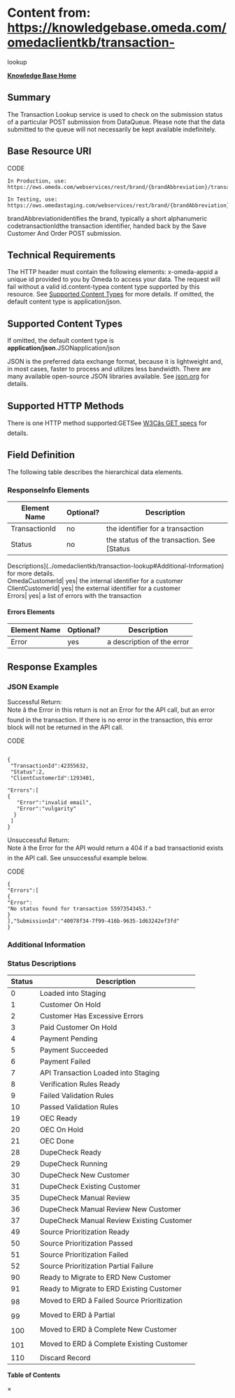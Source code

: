 # Content from: https://knowledgebase.omeda.com/omedaclientkb/transaction-
lookup

[**Knowledge Base Home**](../omedaclientkb/)

## Summary

The Transaction Lookup service is used to check on the submission status of a
particular POST submission from DataQueue. Please note that the data submitted
to the queue will not necessarily be kept available indefinitely.

## Base Resource URI

CODE

    
    
    In Production, use: https://ows.omeda.com/webservices/rest/brand/{brandAbbreviation}/transaction/{transactionId}/*
    
    In Testing, use: https://ows.omedastaging.com/webservices/rest/brand/{brandAbbreviation}/transaction/{transactionId}/*
    

brandAbbreviationidentifies the brand, typically a short alphanumeric
codetransactionIdthe transaction identifier, handed back by the Save Customer
And Order POST submission.

## Technical Requirements

The HTTP header must contain the following elements: x-omeda-appid a unique id
provided to you by Omeda to access your data. The request will fail without a
valid id.content-typea content type supported by this resource. See [Supported
Content Types](../omedaclientkb/transaction-lookup) for more details. If
omitted, the default content type is application/json.

## Supported Content Types

If omitted, the default content type is
**application/json**.JSONapplication/json

JSON is the preferred data exchange format, because it is lightweight and, in
most cases, faster to process and utilizes less bandwidth. There are many
available open-source JSON libraries available. See
[json.org](http://www.json.org/) for details.

## Supported HTTP Methods

There is one HTTP method supported:GETSee [W3Câs GET
specs](http://www.w3.org/Protocols/rfc2616/rfc2616-sec9.html#sec9.3) for
details.

## Field Definition

The following table describes the hierarchical data elements.

### ResponseInfo Elements

Element Name| Optional?| Description  
---|---|---  
TransactionId| no| the identifier for a transaction  
Status| no| the status of the transaction. See [Status
Descriptions](../omedaclientkb/transaction-lookup#Additional-Information) for
more details.  
OmedaCustomerId| yes| the internal identifier for a customer  
ClientCustomerId| yes| the external identifier for a customer  
Errors| yes| a list of errors with the transaction  
  
#### Errors Elements

Element Name| Optional?| Description  
---|---|---  
Error| yes| a description of the error  
  
## Response Examples

### JSON Example

Successful Return:  
Note â the Error in this return is not an Error for the API call, but an
error found in the transaction. If there is no error in the transaction, this
error block will not be returned in the API call.

CODE

    
    
     
    { 
     "TransactionId":42355632, 
     "Status":2, 
     "ClientCustomerId":1293401, 
    
    "Errors":[   
    { 
       "Error":"invalid email", 
       "Error":"vulgarity" 
      } 
     ] 
    }
    

Unsuccessful Return:  
Note â the Error for the API would return a 404 if a bad transactionid
exists in the API call. See unsuccessful example below.

CODE

    
    
    {
    "Errors":[
    {
    "Error":
    "No status found for transaction 55973543453."
    }
    ],"SubmissionId":"40078f34-7f99-416b-9635-1d63242ef3fd"
    }
    
    

### Additional Information

### Status Descriptions

Status| Description  
---|---  
0| Loaded into Staging  
1| Customer On Hold  
2| Customer Has Excessive Errors  
3| Paid Customer On Hold  
4| Payment Pending  
5| Payment Succeeded  
6| Payment Failed  
7| API Transaction Loaded into Staging  
8| Verification Rules Ready  
9| Failed Validation Rules  
10| Passed Validation Rules  
19| OEC Ready  
20| OEC On Hold  
21| OEC Done  
28| DupeCheck Ready  
29| DupeCheck Running  
30| DupeCheck New Customer  
31| DupeCheck Existing Customer  
35| DupeCheck Manual Review  
36| DupeCheck Manual Review New Customer  
37| DupeCheck Manual Review Existing Customer  
49| Source Prioritization Ready  
50| Source Prioritization Passed  
51| Source Prioritization Failed  
52| Source Prioritization Partial Failure  
90| Ready to Migrate to ERD New Customer  
91| Ready to Migrate to ERD Existing Customer  
98| Moved to ERD â Failed Source Prioritization  
99| Moved to ERD â Partial  
100| Moved to ERD â Complete New Customer  
101| Moved to ERD â Complete Existing Customer  
110| Discard Record  
  
**Table of Contents**

×

